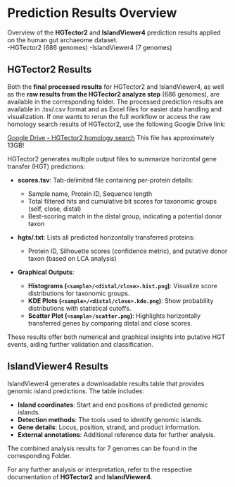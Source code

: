 # Prediction Results Overview

Overview of the **HGTector2** and **IslandViewer4** prediction results applied on the human gut archaeome dataset. 
<br>
-HGTector2 (686 genomes)
-IslandViewer4 (7 genomes)

## HGTector2 Results
Both the **final processed results** for HGTector2 and IslandViewer4, as well as the **raw results from the HGTector2 analyze step** (686 genomes), are available in the corresponding folder. The processed prediction results are available in .tsv/.csv format and as Excel files for easier data handling and visualization. If one wants to rerun the full workflow or access the raw homology search results of HGTector2, use the following Google Drive link:

[Google Drive - HGTector2 homology search](https://drive.google.com/drive/folders/1lK4vnQcEtd2CXB5jZRgTd8OBsiibe5au?usp=sharing) 
This file has approximately 13GB!

HGTector2 generates multiple output files to summarize horizontal gene transfer (HGT) predictions:

- **scores.tsv**: Tab-delimited file containing per-protein details:
  - Sample name, Protein ID, Sequence length
  - Total filtered hits and cumulative bit scores for taxonomic groups (self, close, distal)
  - Best-scoring match in the distal group, indicating a potential donor taxon

- **hgts/<sample>.txt**: Lists all predicted horizontally transferred proteins:
  - Protein ID, Silhouette scores (confidence metric), and putative donor taxon (based on LCA analysis)

- **Graphical Outputs**:
  - **Histograms (`<sample>/<distal/close>.hist.png`)**: Visualize score distributions for taxonomic groups.
  - **KDE Plots (`<sample>/<distal/close>.kde.png`)**: Show probability distributions with statistical cutoffs.
  - **Scatter Plot (`<sample>/scatter.png`)**: Highlights horizontally transferred genes by comparing distal and close scores.

These results offer both numerical and graphical insights into putative HGT events, aiding further validation and classification.

## IslandViewer4 Results
IslandViewer4 generates a downloadable results table that provides genomic island predictions. The table includes:
- **Island coordinates**: Start and end positions of predicted genomic islands.
- **Detection methods**: The tools used to identify genomic islands.
- **Gene details**: Locus, position, strand, and product information.
- **External annotations**: Additional reference data for further analysis.

The combined analysis results for 7 genomes can be found in the corresponding Folder.

For any further analysis or interpretation, refer to the respective documentation of **HGTector2** and **IslandViewer4**.

